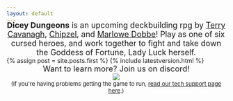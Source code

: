 ```yaml
---
layout: default
---
```


<div style="text-align:center; font-size: large; margin-top: -4%;"><span style="font-weight: bold;">Dicey Dungeons</span> is an upcoming deckbuilding rpg by <a href="http://www.distractionware.com">Terry Cavanagh</a>, <a href="http://www.chipzel.co.uk">Chipzel</a>, and <a href="http://marlowe.dobbe.com/">Marlowe Dobbe</a>! Play as one of six cursed heroes, and work together to fight and take down the Goddess of Fortune, Lady Luck herself.</div>

<div class="blog-index">  
  {% assign post = site.posts.first %}
  {% include latestversion.html %}
</div>

<div style="text-align:center; font-size: large;">Want to learn more? Join us on discord!</div>
<div style="text-align:center; font-size: large;"><a href="https://discord.gg/PBW2t76"><img src="assets/images/dicecord.png"></a></div>

<div style="text-align:center; font-size: small;">(If you're having problems getting the game to run, <a href="techsupport.html">read our tech support page here</a>.)</div>

